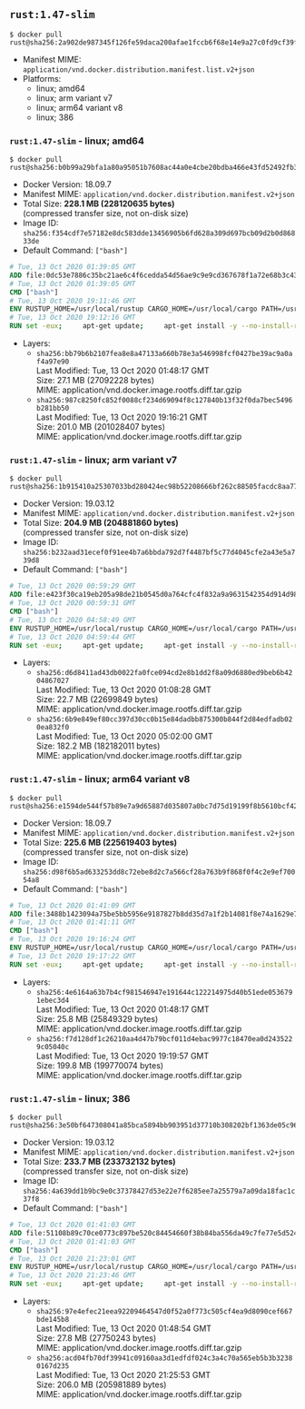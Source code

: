 ## `rust:1.47-slim`

```console
$ docker pull rust@sha256:2a902de987345f126fe59daca200afae1fccb6f68e14e9a27c0fd9cf39f9743f
```

-	Manifest MIME: `application/vnd.docker.distribution.manifest.list.v2+json`
-	Platforms:
	-	linux; amd64
	-	linux; arm variant v7
	-	linux; arm64 variant v8
	-	linux; 386

### `rust:1.47-slim` - linux; amd64

```console
$ docker pull rust@sha256:b0b99a29bfa1a80a95051b7608ac44a0e4cbe20bdba466e43fd52492fb334eaf
```

-	Docker Version: 18.09.7
-	Manifest MIME: `application/vnd.docker.distribution.manifest.v2+json`
-	Total Size: **228.1 MB (228120635 bytes)**  
	(compressed transfer size, not on-disk size)
-	Image ID: `sha256:f354cdf7e57182e8dc583dde13456905b6fd628a309d697bcb09d2b0d86833de`
-	Default Command: `["bash"]`

```dockerfile
# Tue, 13 Oct 2020 01:39:05 GMT
ADD file:0dc53e7886c35bc21ae6c4f6cedda54d56ae9c9e9cd367678f1a72e68b3c43d4 in / 
# Tue, 13 Oct 2020 01:39:05 GMT
CMD ["bash"]
# Tue, 13 Oct 2020 19:11:46 GMT
ENV RUSTUP_HOME=/usr/local/rustup CARGO_HOME=/usr/local/cargo PATH=/usr/local/cargo/bin:/usr/local/sbin:/usr/local/bin:/usr/sbin:/usr/bin:/sbin:/bin RUST_VERSION=1.47.0
# Tue, 13 Oct 2020 19:12:16 GMT
RUN set -eux;     apt-get update;     apt-get install -y --no-install-recommends         ca-certificates         gcc         libc6-dev         wget         ;     dpkgArch="$(dpkg --print-architecture)";     case "${dpkgArch##*-}" in         amd64) rustArch='x86_64-unknown-linux-gnu'; rustupSha256='49c96f3f74be82f4752b8bffcf81961dea5e6e94ce1ccba94435f12e871c3bdb' ;;         armhf) rustArch='armv7-unknown-linux-gnueabihf'; rustupSha256='5a2be2919319e8778698fa9998002d1ec720efe7cb4f6ee4affb006b5e73f1be' ;;         arm64) rustArch='aarch64-unknown-linux-gnu'; rustupSha256='d93ef6f91dab8299f46eef26a56c2d97c66271cea60bf004f2f088a86a697078' ;;         i386) rustArch='i686-unknown-linux-gnu'; rustupSha256='e3d0ae3cfce5c6941f74fed61ca83e53d4cd2deb431b906cbd0687f246efede4' ;;         *) echo >&2 "unsupported architecture: ${dpkgArch}"; exit 1 ;;     esac;     url="https://static.rust-lang.org/rustup/archive/1.22.1/${rustArch}/rustup-init";     wget "$url";     echo "${rustupSha256} *rustup-init" | sha256sum -c -;     chmod +x rustup-init;     ./rustup-init -y --no-modify-path --profile minimal --default-toolchain $RUST_VERSION --default-host ${rustArch};     rm rustup-init;     chmod -R a+w $RUSTUP_HOME $CARGO_HOME;     rustup --version;     cargo --version;     rustc --version;     apt-get remove -y --auto-remove         wget         ;     rm -rf /var/lib/apt/lists/*;
```

-	Layers:
	-	`sha256:bb79b6b2107fea8e8a47133a660b78e3a546998fcf0427be39ac9a0af4a97e90`  
		Last Modified: Tue, 13 Oct 2020 01:48:17 GMT  
		Size: 27.1 MB (27092228 bytes)  
		MIME: application/vnd.docker.image.rootfs.diff.tar.gzip
	-	`sha256:987c8250fc852f0088cf234d69094f8c127840b13f32f0da7bec5496b281bb50`  
		Last Modified: Tue, 13 Oct 2020 19:16:21 GMT  
		Size: 201.0 MB (201028407 bytes)  
		MIME: application/vnd.docker.image.rootfs.diff.tar.gzip

### `rust:1.47-slim` - linux; arm variant v7

```console
$ docker pull rust@sha256:1b915410a25307033bd280424ec98b52208666bf262c88505facdc8aa776c155
```

-	Docker Version: 19.03.12
-	Manifest MIME: `application/vnd.docker.distribution.manifest.v2+json`
-	Total Size: **204.9 MB (204881860 bytes)**  
	(compressed transfer size, not on-disk size)
-	Image ID: `sha256:b232aad31ecef0f91ee4b7a6bbda792d7f4487bf5c77d4045cfe2a43e5a739d8`
-	Default Command: `["bash"]`

```dockerfile
# Tue, 13 Oct 2020 00:59:29 GMT
ADD file:e423f30ca19eb205a98de21b0545d0a764cfc4f832a9a9631542354d914d98d9 in / 
# Tue, 13 Oct 2020 00:59:31 GMT
CMD ["bash"]
# Tue, 13 Oct 2020 04:58:49 GMT
ENV RUSTUP_HOME=/usr/local/rustup CARGO_HOME=/usr/local/cargo PATH=/usr/local/cargo/bin:/usr/local/sbin:/usr/local/bin:/usr/sbin:/usr/bin:/sbin:/bin RUST_VERSION=1.47.0
# Tue, 13 Oct 2020 04:59:44 GMT
RUN set -eux;     apt-get update;     apt-get install -y --no-install-recommends         ca-certificates         gcc         libc6-dev         wget         ;     dpkgArch="$(dpkg --print-architecture)";     case "${dpkgArch##*-}" in         amd64) rustArch='x86_64-unknown-linux-gnu'; rustupSha256='49c96f3f74be82f4752b8bffcf81961dea5e6e94ce1ccba94435f12e871c3bdb' ;;         armhf) rustArch='armv7-unknown-linux-gnueabihf'; rustupSha256='5a2be2919319e8778698fa9998002d1ec720efe7cb4f6ee4affb006b5e73f1be' ;;         arm64) rustArch='aarch64-unknown-linux-gnu'; rustupSha256='d93ef6f91dab8299f46eef26a56c2d97c66271cea60bf004f2f088a86a697078' ;;         i386) rustArch='i686-unknown-linux-gnu'; rustupSha256='e3d0ae3cfce5c6941f74fed61ca83e53d4cd2deb431b906cbd0687f246efede4' ;;         *) echo >&2 "unsupported architecture: ${dpkgArch}"; exit 1 ;;     esac;     url="https://static.rust-lang.org/rustup/archive/1.22.1/${rustArch}/rustup-init";     wget "$url";     echo "${rustupSha256} *rustup-init" | sha256sum -c -;     chmod +x rustup-init;     ./rustup-init -y --no-modify-path --profile minimal --default-toolchain $RUST_VERSION --default-host ${rustArch};     rm rustup-init;     chmod -R a+w $RUSTUP_HOME $CARGO_HOME;     rustup --version;     cargo --version;     rustc --version;     apt-get remove -y --auto-remove         wget         ;     rm -rf /var/lib/apt/lists/*;
```

-	Layers:
	-	`sha256:d6d8411ad43db0022fa0fce094cd2e8b1dd2f8a09d6880ed9beb6b4204867027`  
		Last Modified: Tue, 13 Oct 2020 01:08:28 GMT  
		Size: 22.7 MB (22699849 bytes)  
		MIME: application/vnd.docker.image.rootfs.diff.tar.gzip
	-	`sha256:6b9e849ef80cc397d30cc0b15e84dadbb875300b844f2d84edfadb020ea832f0`  
		Last Modified: Tue, 13 Oct 2020 05:02:00 GMT  
		Size: 182.2 MB (182182011 bytes)  
		MIME: application/vnd.docker.image.rootfs.diff.tar.gzip

### `rust:1.47-slim` - linux; arm64 variant v8

```console
$ docker pull rust@sha256:e1594de544f57b89e7a9d65887d035807a0bc7d75d19199f8b5610bcf4254480
```

-	Docker Version: 18.09.7
-	Manifest MIME: `application/vnd.docker.distribution.manifest.v2+json`
-	Total Size: **225.6 MB (225619403 bytes)**  
	(compressed transfer size, not on-disk size)
-	Image ID: `sha256:d98f6b5ad633253dd8c72ebe8d2c7a566cf28a763b9f868f0f4c2e9ef70054a8`
-	Default Command: `["bash"]`

```dockerfile
# Tue, 13 Oct 2020 01:41:09 GMT
ADD file:3488b1423094a75be5bb5956e9187827b8dd35d7a1f2b14081f8e74a1629e7d0 in / 
# Tue, 13 Oct 2020 01:41:11 GMT
CMD ["bash"]
# Tue, 13 Oct 2020 19:16:24 GMT
ENV RUSTUP_HOME=/usr/local/rustup CARGO_HOME=/usr/local/cargo PATH=/usr/local/cargo/bin:/usr/local/sbin:/usr/local/bin:/usr/sbin:/usr/bin:/sbin:/bin RUST_VERSION=1.47.0
# Tue, 13 Oct 2020 19:17:22 GMT
RUN set -eux;     apt-get update;     apt-get install -y --no-install-recommends         ca-certificates         gcc         libc6-dev         wget         ;     dpkgArch="$(dpkg --print-architecture)";     case "${dpkgArch##*-}" in         amd64) rustArch='x86_64-unknown-linux-gnu'; rustupSha256='49c96f3f74be82f4752b8bffcf81961dea5e6e94ce1ccba94435f12e871c3bdb' ;;         armhf) rustArch='armv7-unknown-linux-gnueabihf'; rustupSha256='5a2be2919319e8778698fa9998002d1ec720efe7cb4f6ee4affb006b5e73f1be' ;;         arm64) rustArch='aarch64-unknown-linux-gnu'; rustupSha256='d93ef6f91dab8299f46eef26a56c2d97c66271cea60bf004f2f088a86a697078' ;;         i386) rustArch='i686-unknown-linux-gnu'; rustupSha256='e3d0ae3cfce5c6941f74fed61ca83e53d4cd2deb431b906cbd0687f246efede4' ;;         *) echo >&2 "unsupported architecture: ${dpkgArch}"; exit 1 ;;     esac;     url="https://static.rust-lang.org/rustup/archive/1.22.1/${rustArch}/rustup-init";     wget "$url";     echo "${rustupSha256} *rustup-init" | sha256sum -c -;     chmod +x rustup-init;     ./rustup-init -y --no-modify-path --profile minimal --default-toolchain $RUST_VERSION --default-host ${rustArch};     rm rustup-init;     chmod -R a+w $RUSTUP_HOME $CARGO_HOME;     rustup --version;     cargo --version;     rustc --version;     apt-get remove -y --auto-remove         wget         ;     rm -rf /var/lib/apt/lists/*;
```

-	Layers:
	-	`sha256:4e6164a63b7b4cf981546947e191644c122214975d40b51ede0536791ebec3d4`  
		Last Modified: Tue, 13 Oct 2020 01:48:17 GMT  
		Size: 25.8 MB (25849329 bytes)  
		MIME: application/vnd.docker.image.rootfs.diff.tar.gzip
	-	`sha256:f7d128df1c26210aa4d47b79bcf011d4ebac9977c18470ea0d2435229c05040c`  
		Last Modified: Tue, 13 Oct 2020 19:19:57 GMT  
		Size: 199.8 MB (199770074 bytes)  
		MIME: application/vnd.docker.image.rootfs.diff.tar.gzip

### `rust:1.47-slim` - linux; 386

```console
$ docker pull rust@sha256:3e50bf647308041a85bca5894bb903951d37710b308202bf1363de05c9608c87
```

-	Docker Version: 19.03.12
-	Manifest MIME: `application/vnd.docker.distribution.manifest.v2+json`
-	Total Size: **233.7 MB (233732132 bytes)**  
	(compressed transfer size, not on-disk size)
-	Image ID: `sha256:4a639dd1b9bc9e0c37378427d53e22e7f6285ee7a25579a7a09da18fac1c37f8`
-	Default Command: `["bash"]`

```dockerfile
# Tue, 13 Oct 2020 01:41:03 GMT
ADD file:51108b89c70ce0773c897be520c84454660f38b84ba556da49c7fe77e5d52416 in / 
# Tue, 13 Oct 2020 01:41:03 GMT
CMD ["bash"]
# Tue, 13 Oct 2020 21:23:01 GMT
ENV RUSTUP_HOME=/usr/local/rustup CARGO_HOME=/usr/local/cargo PATH=/usr/local/cargo/bin:/usr/local/sbin:/usr/local/bin:/usr/sbin:/usr/bin:/sbin:/bin RUST_VERSION=1.47.0
# Tue, 13 Oct 2020 21:23:46 GMT
RUN set -eux;     apt-get update;     apt-get install -y --no-install-recommends         ca-certificates         gcc         libc6-dev         wget         ;     dpkgArch="$(dpkg --print-architecture)";     case "${dpkgArch##*-}" in         amd64) rustArch='x86_64-unknown-linux-gnu'; rustupSha256='49c96f3f74be82f4752b8bffcf81961dea5e6e94ce1ccba94435f12e871c3bdb' ;;         armhf) rustArch='armv7-unknown-linux-gnueabihf'; rustupSha256='5a2be2919319e8778698fa9998002d1ec720efe7cb4f6ee4affb006b5e73f1be' ;;         arm64) rustArch='aarch64-unknown-linux-gnu'; rustupSha256='d93ef6f91dab8299f46eef26a56c2d97c66271cea60bf004f2f088a86a697078' ;;         i386) rustArch='i686-unknown-linux-gnu'; rustupSha256='e3d0ae3cfce5c6941f74fed61ca83e53d4cd2deb431b906cbd0687f246efede4' ;;         *) echo >&2 "unsupported architecture: ${dpkgArch}"; exit 1 ;;     esac;     url="https://static.rust-lang.org/rustup/archive/1.22.1/${rustArch}/rustup-init";     wget "$url";     echo "${rustupSha256} *rustup-init" | sha256sum -c -;     chmod +x rustup-init;     ./rustup-init -y --no-modify-path --profile minimal --default-toolchain $RUST_VERSION --default-host ${rustArch};     rm rustup-init;     chmod -R a+w $RUSTUP_HOME $CARGO_HOME;     rustup --version;     cargo --version;     rustc --version;     apt-get remove -y --auto-remove         wget         ;     rm -rf /var/lib/apt/lists/*;
```

-	Layers:
	-	`sha256:97e4efec21eea92209464547d0f52a0f773c505cf4ea9d8090cef667bde145b8`  
		Last Modified: Tue, 13 Oct 2020 01:48:54 GMT  
		Size: 27.8 MB (27750243 bytes)  
		MIME: application/vnd.docker.image.rootfs.diff.tar.gzip
	-	`sha256:acd04fb70df39941c09160aa3d1edfdf024c3a4c70a565eb5b3b32380167d235`  
		Last Modified: Tue, 13 Oct 2020 21:25:53 GMT  
		Size: 206.0 MB (205981889 bytes)  
		MIME: application/vnd.docker.image.rootfs.diff.tar.gzip

